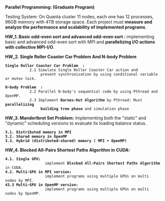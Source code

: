 <b>Parallel Programming: (Graduate Program)</b>

Testing System: On Quanta cluster 11 nodes, each one has 12 processes, 96GB memory with 4TB storage space.
Each project must <b>measure and analyze the performance and scalability of implemented programs</b>.

<b>HW_1. Basic odd-even sort and advanced odd-even sort :</b> implementing basic and advanced odd-even sort with MPI and <b>parallelizing I/O actions with collective MPI-I/O</b>.

<b>HW_2. Single Roller Coaster Car Problem And N-body Problem</b></p>
<pre>
<code><b>Single Roller Coaster Car Problem  :</b>
           2.1 Simulate Single Roller Coaster Car action and 
                prevent synchronization by using conditional variable or mutex lock.
           
<b>N-body Problem  :</b>        
           2.2 Parallel N-body's sequential code by using Pthread and OpenMP.
           2.3 Implement <b>Barnes-Hut Algorithm</b> by Pthread: Must <b>parallelizing
                building tree phase</b> and simulation phase 
</code></pre>
<b>HW_3. Manderlbrot Set Problem:</b> Implementing both the "static" and "dynamic" scheduling versions to evaluate its loading balance status.</p>
<pre>
<code><b>3.1. Distributed memory in MPI</b>
<b>3.2. Shared memory in OpenMP</b>
<b>3.3. Hybrid (distributed-shared) memory ( MPI + OpenMP)</b>
</code></pre>


<b>HW_4. Blocked All-Pairs Shortest Paths Algorithm in CUDA:</b></p>
<pre>
<code><b>4.1. Single GPU:</b> 
                  implement <b>Blocked All-Pairs Shortest Paths Algorithm</b> in CUDA.
<b>4.2. Multi-GPU in MPI version:</b> 
                  implement programs using multiple GPUs on multi nodes by MPI.
<b>43.3 Multi-GPU in OpenMP version:</b>
                  implement programs using multiple GPUs on multi nodes by OpenMP.
</code></pre>  
